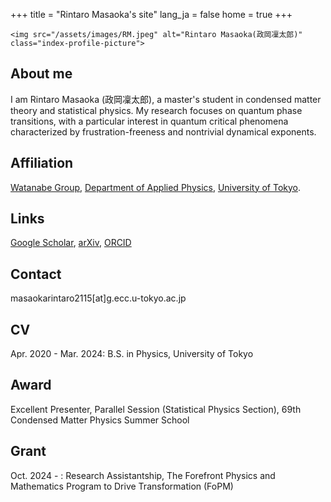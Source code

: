 +++
title = "Rintaro Masaoka's site"
lang_ja = false
home = true
+++

~~~
<img src="/assets/images/RM.jpeg" alt="Rintaro Masaoka(政岡凜太郎)" class="index-profile-picture">
~~~

## About me
I am Rintaro Masaoka (政岡凜太郎), a master's student in condensed matter theory and statistical physics.
My research focuses on quantum phase transitions, with a particular interest in quantum critical phenomena characterized by frustration-freeness and nontrivial dynamical exponents.

## Affiliation

[Watanabe Group](https://sites.google.com/view/watanabegroup/home?authuser=0), 
[Department of Applied Physics](https://www.ap.t.u-tokyo.ac.jp/), 
[University of Tokyo](https://www.u-tokyo.ac.jp/ja/index.html).


## Links

[Google Scholar](https://scholar.google.com/citations?user=qoSWWasAAAAJ&hl=en), 
[arXiv](https://arxiv.org/search/advanced?advanced=&terms-0-operator=AND&terms-0-term=Rintaro+Masaoka&terms-0-field=author&classification-physics=y&classification-physics_archives=all&classification-include_cross_list=include&date-filter_by=all_dates&date-year=&date-from_date=&date-to_date=&date-date_type=submitted_date&abstracts=show&size=100&order=-announced_date_first),
[ORCID](https://orcid.org/0009-0002-4280-9783)

## Contact

masaokarintaro2115[at]g.ecc.u-tokyo.ac.jp

## CV

Apr. 2020 - Mar. 2024: B.S. in Physics, University of Tokyo

## Award

Excellent Presenter, Parallel Session (Statistical Physics Section), 69th Condensed Matter Physics Summer School

## Grant

Oct. 2024 - : Research Assistantship, The Forefront Physics and Mathematics Program to Drive Transformation (FoPM)